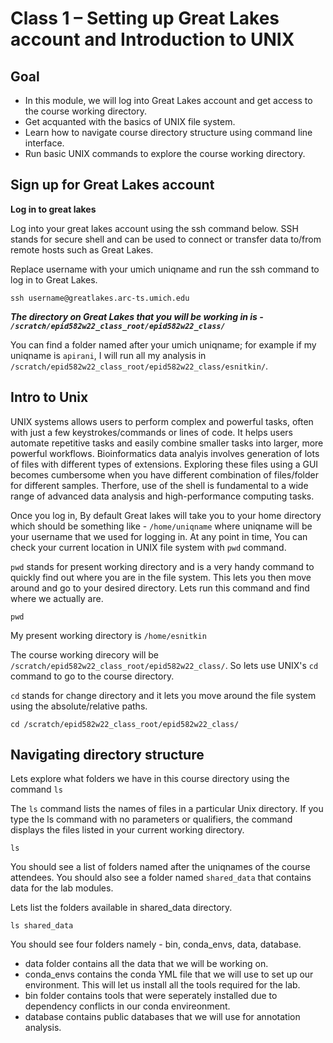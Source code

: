 Class 1 – Setting up Great Lakes account and Introduction to UNIX
=================================================================

Goal
-----

- In this module, we will log into Great Lakes account and get access to the course working directory.  
- Get acquanted with the basics of UNIX file system.
- Learn how to navigate course directory structure using command line interface.
- Run basic UNIX commands to explore the course working directory.

Sign up for Great Lakes account
-------------------------------
**Log in to great lakes**

Log into your great lakes account using the ssh command below. SSH stands for secure shell and can be used to connect or transfer data to/from remote hosts such as Great Lakes.

Replace username with your umich uniqname and run the ssh command to log in to Great Lakes.

```
ssh username@greatlakes.arc-ts.umich.edu
```

***The directory on Great Lakes that you will be working in is - `/scratch/epid582w22_class_root/epid582w22_class/`***

You can find a folder named after your umich uniqname; for example if my uniqname is `apirani`, I will run all my analysis in `/scratch/epid582w22_class_root/epid582w22_class/esnitkin/`.

Intro to Unix
-------------
 
 UNIX systems allows users to perform complex and powerful tasks, often with just a few keystrokes/commands or lines of code. It helps users automate repetitive tasks and easily combine smaller tasks into larger, more powerful workflows. Bioinformatics data analyis involves generation of lots of files with different types of extensions. Exploring these files using a GUI becomes cumbersome when you have different combination of files/folder for different samples. Therfore, use of the shell is fundamental to a wide range of advanced data analysis and high-performance computing tasks.

Once you log in, By default Great lakes will take you to your home directory which should be something like - `/home/uniqname` where uniqname will be your username that we used for logging in. At any point in time, You can check your current location in UNIX file system with `pwd` command. 

`pwd` stands for present working directory and is a very handy command to quickly find out where you are in the file system. This lets you then move around and go to your desired directory. Lets run this command and find where we actually are.

```
pwd
```

My present working directory is `/home/esnitkin`

The course working direcory will be `/scratch/epid582w22_class_root/epid582w22_class/`. So lets use UNIX's `cd` command to go to the course directory. 

`cd` stands for change directory and it lets you move around the file system using the absolute/relative paths.

```
cd /scratch/epid582w22_class_root/epid582w22_class/
```

Navigating directory structure
------------------------------

Lets explore what folders we have in this course directory using the command `ls`

The `ls` command lists the names of files in a particular Unix directory. If you type the ls command with no parameters or qualifiers, the command displays the files listed in your current working directory.

```
ls
```

You should see a list of folders named after the uniqnames of the course attendees. You should also see a folder named `shared_data` that contains data for the lab modules.


Lets list the folders available in shared_data directory.

```
ls shared_data
```

You should see four folders namely - bin, conda_envs, data, database.

- data folder contains all the data that we will be working on.
- conda_envs contains the conda YML file that we will use to set up our environment. This will let us install all the tools required for the lab.
- bin folder contains tools that were seperately installed due to dependency conflicts in our conda envireonment.
- database contains public databases that we will use for annotation analysis.
